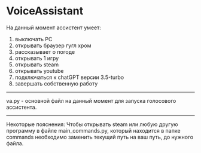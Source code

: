 # VoiceAssistant

На данный момент ассистент умеет:
1. выключать PC
2. открывать браузер гугл хром
3. рассказывает о погоде
4. открывать 1 игру
5. открывать steam
6. открывать youtube
7. подключаться к chatGPT версии 3.5-turbo
8. завершать собственную работу

--------------
va.py - основной файл на данный момент для запуска голосового ассистента.

--------------
Некоторые пояснения:
Чтобы открывать steam или любую другую программу в файле main_commands.py, который находится в папке commands необходимо заменить текущий путь на ваш путь, до нужного файла.
